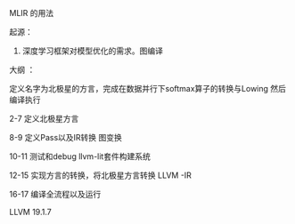MLIR  的用法

起源：

1. 深度学习框架对模型优化的需求。图编译

大纲 ：

定义名字为北极星的方言，完成在数据并行下softmax算子的转换与Lowing 然后编译执行

2-7 定义北极星方言

8-9 定义Pass以及IR转换  图变换

10-11 测试和debug  llvm-lit套件构建系统

12-15  实现方言的转换，将北极星方言转换 LLVM -IR

16-17 编译全流程以及运行

LLVM 19.1.7
